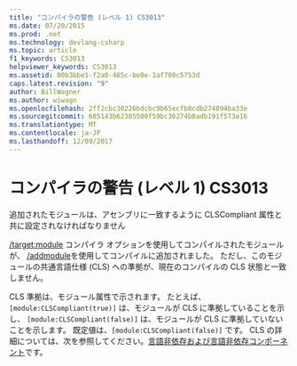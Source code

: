 ```yaml
---
title: "コンパイラの警告 (レベル 1) CS3013"
ms.date: 07/20/2015
ms.prod: .net
ms.technology: devlang-csharp
ms.topic: article
f1_keywords: CS3013
helpviewer_keywords: CS3013
ms.assetid: 00b3bbe1-f2a0-465c-be0e-1af700c5753d
caps.latest.revision: "9"
author: BillWagner
ms.author: wiwagn
ms.openlocfilehash: 2ff2cbc30226bdcbc9b65ecfb8cdb274894ba33e
ms.sourcegitcommit: 685143b62385500f59bc36274b8adb191f573a16
ms.translationtype: MT
ms.contentlocale: ja-JP
ms.lasthandoff: 12/09/2017
---
```

# <a name="compiler-warning-level-1-cs3013"></a>コンパイラの警告 (レベル 1) CS3013
追加されたモジュールは、アセンブリに一致するように CLSCompliant 属性と共に設定されなければなりません  
  
 [/target:module](../../csharp/language-reference/compiler-options/target-module-compiler-option.md) コンパイラ オプションを使用してコンパイルされたモジュールが、 [/addmodule](../../csharp/language-reference/compiler-options/addmodule-compiler-option.md)を使用してコンパイルに追加されました。 ただし、このモジュールの共通言語仕様 (CLS) への準拠が、現在のコンパイルの CLS 状態と一致しません。  
  
 CLS 準拠は、モジュール属性で示されます。 たとえば、 `[module:CLSCompliant(true)]` は、モジュールが CLS に準拠していることを示し、 `[module:CLSCompliant(false)]` は、モジュールが CLS に準拠していないことを示します。 既定値は、`[module:CLSCompliant(false)]` です。 CLS の詳細については、次を参照してください。[言語非依存および言語非依存コンポーネント](../../../docs/standard/language-independence-and-language-independent-components.md)です。
